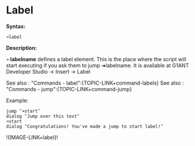 # Label

**Syntax:**

```G1ANT
➜label

```

**Description:**

`➜` **labelname** defines a label element. This is the place where the script will start executing if you ask them to jump ➜labelname. It is available at G1ANT Developer Studio -&gt; Insert -&gt; Label

See also : "Commands - label":{TOPIC-LINK+command-labels}
See also : "Commands - jump":{TOPIC-LINK+command-jump}

Example:

```G1ANT
jump ‴➜start‴
dialog ‴Jump over this text‴
➜start 
dialog ‴Congratulations! You've made a jump to start label!‴ 

```

!{IMAGE-LINK+label}!